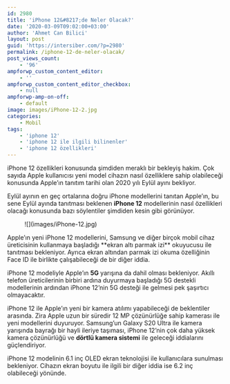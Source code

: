 ```yaml
---
id: 2980
title: 'iPhone 12&#8217;de Neler Olacak?'
date: '2020-03-09T09:02:00+03:00'
author: 'Ahmet Can Bilici'
layout: post
guid: 'https://intersiber.com/?p=2980'
permalink: /iphone-12-de-neler-olacak/
post_views_count:
    - '96'
ampforwp_custom_content_editor:
    - ''
ampforwp_custom_content_editor_checkbox:
    - null
ampforwp-amp-on-off:
    - default
image: images/iPhone-12-2.jpg
categories:
    - Mobil
tags:
    - 'iphone 12'
    - 'iphone 12 ile ilgili bilinenler'
    - 'iphone 12 özellikleri'
---
```


iPhone 12 özellikleri konusunda şimdiden meraklı bir bekleyiş hakim. Çok sayıda Apple kullanıcısı yeni model cihazın nasıl özelliklere sahip olabileceği konusunda Apple’ın tanıtım tarihi olan 2020 yılı Eylül ayını bekliyor.

Eylül ayının en geç ortalarına doğru iPhone modellerini tanıtan Apple’ın, bu sene Eylül ayında tanıtması beklenen **iPhone 12** modellerinin nasıl özellikleri olacağı konusunda bazı söylentiler şimdiden kesin gibi görünüyor.

<figure class="wp-block-image size-large">![](images/iPhone-12.jpg)</figure>Apple’ın yeni iPhone 12 modellerini, Samsung ve diğer birçok mobil cihaz üreticisinin kullanmaya başladığı **ekran altı parmak izi** okuyucusu ile tanıtması bekleniyor. Ayrıca ekran altından parmak izi okuma özelliğinin Face ID ile birlikte çalışabileceği de bir diğer iddia.

iPhone 12 modeliyle Apple’ın **5G** yarışına da dahil olması bekleniyor. Akıllı telefon üreticilerinin birbiri ardına duyurmaya başladığı 5G destekli modellerinin ardından iPhone 12’nin 5G desteği ile gelmesi pek şaşırtıcı olmayacaktır.

iPhone 12 ile Apple’ın yeni bir kamera atılımı yapabileceği de beklentiler arasında. Zira Apple uzun bir süredir 12 MP çözünürlüğe sahip kamerası ile yeni modellerini duyuruyor. Samsung’un Galaxy S20 Ultra ile kamera yarışında bayrağı bir hayli ileriye taşıması, iPhone 12’nin çok daha yüksek kamera çözünürlüğü ve **dörtlü kamera sistemi** ile geleceği iddialarını güçlendiriyor.

iPhone 12 modelinin 6.1 inç OLED ekran teknolojisi ile kullanıcılara sunulması bekleniyor. Cihazın ekran boyutu ile ilgili bir diğer iddia ise 6.2 inç olabileceği yönünde.